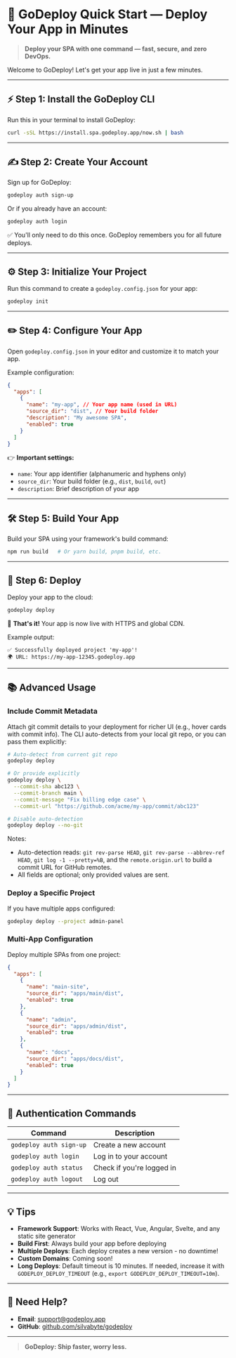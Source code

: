 # 🚀 GoDeploy Quick Start — Deploy Your App in Minutes

> **Deploy your SPA with one command — fast, secure, and zero DevOps.**

Welcome to GoDeploy! Let's get your app live in just a few minutes.

---

## ⚡ Step 1: Install the GoDeploy CLI

Run this in your terminal to install GoDeploy:

```bash
curl -sSL https://install.spa.godeploy.app/now.sh | bash
```

---

## ✍️ Step 2: Create Your Account

Sign up for GoDeploy:

```bash
godeploy auth sign-up
```

Or if you already have an account:

```bash
godeploy auth login
```

✅ You'll only need to do this once. GoDeploy remembers you for all future deploys.

---

## ⚙️ Step 3: Initialize Your Project

Run this command to create a `godeploy.config.json` for your app:

```bash
godeploy init
```

---

## ✏️ Step 4: Configure Your App

Open `godeploy.config.json` in your editor and customize it to match your app.

Example configuration:

```json
{
  "apps": [
    {
      "name": "my-app", // Your app name (used in URL)
      "source_dir": "dist", // Your build folder
      "description": "My awesome SPA",
      "enabled": true
    }
  ]
}
```

👉 **Important settings:**

- `name`: Your app identifier (alphanumeric and hyphens only)
- `source_dir`: Your build folder (e.g., `dist`, `build`, `out`)
- `description`: Brief description of your app

---

## 🛠️ Step 5: Build Your App

Build your SPA using your framework's build command:

```bash
npm run build   # Or yarn build, pnpm build, etc.
```

---

## 🚀 Step 6: Deploy

Deploy your app to the cloud:

```bash
godeploy deploy
```

🎉 **That's it!** Your app is now live with HTTPS and global CDN.

Example output:

```
✅ Successfully deployed project 'my-app'!
🌍 URL: https://my-app-12345.godeploy.app
```

---

## 📚 Advanced Usage

### Include Commit Metadata

Attach git commit details to your deployment for richer UI (e.g., hover cards with commit info). The CLI auto-detects from your local git repo, or you can pass them explicitly:

```bash
# Auto-detect from current git repo
godeploy deploy

# Or provide explicitly
godeploy deploy \
  --commit-sha abc123 \
  --commit-branch main \
  --commit-message "Fix billing edge case" \
  --commit-url "https://github.com/acme/my-app/commit/abc123"

# Disable auto-detection
godeploy deploy --no-git
```

Notes:

- Auto-detection reads: `git rev-parse HEAD`, `git rev-parse --abbrev-ref HEAD`, `git log -1 --pretty=%B`, and the `remote.origin.url` to build a commit URL for GitHub remotes.
- All fields are optional; only provided values are sent.

### Deploy a Specific Project

If you have multiple apps configured:

```bash
godeploy deploy --project admin-panel
```

### Multi-App Configuration

Deploy multiple SPAs from one project:

```json
{
  "apps": [
    {
      "name": "main-site",
      "source_dir": "apps/main/dist",
      "enabled": true
    },
    {
      "name": "admin",
      "source_dir": "apps/admin/dist",
      "enabled": true
    },
    {
      "name": "docs",
      "source_dir": "apps/docs/dist",
      "enabled": true
    }
  ]
}
```

---

## 🔑 Authentication Commands

| Command                 | Description               |
| ----------------------- | ------------------------- |
| `godeploy auth sign-up` | Create a new account      |
| `godeploy auth login`   | Log in to your account    |
| `godeploy auth status`  | Check if you're logged in |
| `godeploy auth logout`  | Log out                   |

---

## 💡 Tips

- **Framework Support**: Works with React, Vue, Angular, Svelte, and any static site generator
- **Build First**: Always build your app before deploying
- **Multiple Deploys**: Each deploy creates a new version - no downtime!
- **Custom Domains**: Coming soon!
- **Long Deploys**: Default timeout is 10 minutes. If needed, increase it with `GODEPLOY_DEPLOY_TIMEOUT` (e.g., `export GODEPLOY_DEPLOY_TIMEOUT=10m`).

---

## 🤝 Need Help?

- **Email**: [support@godeploy.app](mailto:support@godeploy.app)
- **GitHub**: [github.com/silvabyte/godeploy](https://github.com/silvabyte/godeploy)

---

> **GoDeploy: Ship faster, worry less.**
